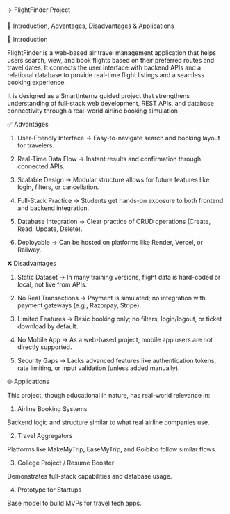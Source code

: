 ✈️ FlightFinder Project

📘 Introduction, Advantages, Disadvantages & Applications

🧾 Introduction

FlightFinder is a web-based air travel management application that helps users search, view, and book flights based on their preferred routes and travel dates. It connects the user interface with backend APIs and a relational database to provide real-time flight listings and a seamless booking experience.

It is designed as a SmartInternz guided project that strengthens understanding of full-stack web development, REST APIs, and database connectivity through a real-world airline booking simulation

✅ Advantages

1. User-Friendly Interface
→ Easy-to-navigate search and booking layout for travelers.


2. Real-Time Data Flow
→ Instant results and confirmation through connected APIs.


3. Scalable Design
→ Modular structure allows for future features like login, filters, or cancellation.


4. Full-Stack Practice
→ Students get hands-on exposure to both frontend and backend integration.


5. Database Integration
→ Clear practice of CRUD operations (Create, Read, Update, Delete).


6. Deployable
→ Can be hosted on platforms like Render, Vercel, or Railway.

❌ Disadvantages

1. Static Dataset
→ In many training versions, flight data is hard-coded or local, not live from APIs.


2. No Real Transactions
→ Payment is simulated; no integration with payment gateways (e.g., Razorpay, Stripe).


3. Limited Features
→ Basic booking only; no filters, login/logout, or ticket download by default.


4. No Mobile App
→ As a web-based project, mobile app users are not directly supported.


5. Security Gaps
→ Lacks advanced features like authentication tokens, rate limiting, or input validation (unless added manually).

🌐 Applications

This project, though educational in nature, has real-world relevance in:

1. Airline Booking Systems

Backend logic and structure similar to what real airline companies use.



2. Travel Aggregators

Platforms like MakeMyTrip, EaseMyTrip, and Goibibo follow similar flows.



3. College Project / Resume Booster

Demonstrates full-stack capabilities and database usage.



4. Prototype for Startups

Base model to build MVPs for travel tech apps.
